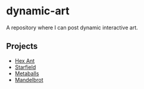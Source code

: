 # dynamic-art

A repository where I can post dynamic interactive art.

## Projects

* [Hex Ant](./hex-ant/)
* [Starfield](./starfield/)
* [Metaballs](./metaballs/)
* [Mandelbrot](./mandelbrot/)
